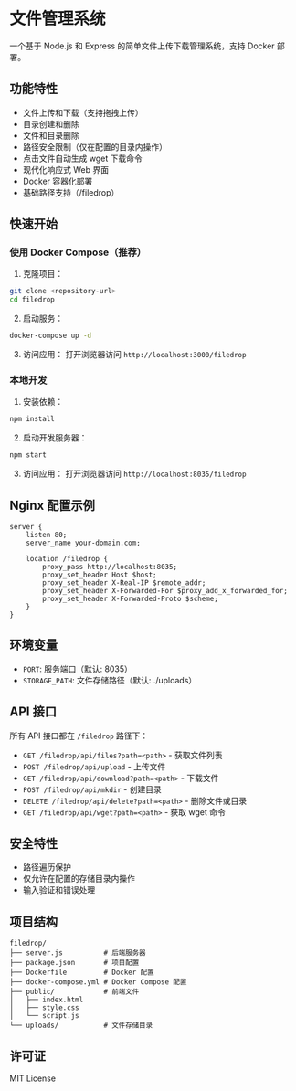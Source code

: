 # 文件管理系统

一个基于 Node.js 和 Express 的简单文件上传下载管理系统，支持 Docker 部署。

## 功能特性

- 文件上传和下载（支持拖拽上传）
- 目录创建和删除
- 文件和目录删除
- 路径安全限制（仅在配置的目录内操作）
- 点击文件自动生成 wget 下载命令
- 现代化响应式 Web 界面
- Docker 容器化部署
- 基础路径支持（/filedrop）

## 快速开始

### 使用 Docker Compose（推荐）

1. 克隆项目：
```bash
git clone <repository-url>
cd filedrop
```

2. 启动服务：
```bash
docker-compose up -d
```

3. 访问应用：
打开浏览器访问 `http://localhost:3000/filedrop`

### 本地开发

1. 安装依赖：
```bash
npm install
```

2. 启动开发服务器：
```bash
npm start
```

3. 访问应用：
打开浏览器访问 `http://localhost:8035/filedrop`

## Nginx 配置示例

```nginx
server {
    listen 80;
    server_name your-domain.com;
    
    location /filedrop {
        proxy_pass http://localhost:8035;
        proxy_set_header Host $host;
        proxy_set_header X-Real-IP $remote_addr;
        proxy_set_header X-Forwarded-For $proxy_add_x_forwarded_for;
        proxy_set_header X-Forwarded-Proto $scheme;
    }
}
```

## 环境变量

- `PORT`: 服务端口（默认: 8035）
- `STORAGE_PATH`: 文件存储路径（默认: ./uploads）

## API 接口

所有 API 接口都在 `/filedrop` 路径下：

- `GET /filedrop/api/files?path=<path>` - 获取文件列表
- `POST /filedrop/api/upload` - 上传文件
- `GET /filedrop/api/download?path=<path>` - 下载文件
- `POST /filedrop/api/mkdir` - 创建目录
- `DELETE /filedrop/api/delete?path=<path>` - 删除文件或目录
- `GET /filedrop/api/wget?path=<path>` - 获取 wget 命令

## 安全特性

- 路径遍历保护
- 仅允许在配置的存储目录内操作
- 输入验证和错误处理

## 项目结构

```
filedrop/
├── server.js          # 后端服务器
├── package.json       # 项目配置
├── Dockerfile         # Docker 配置
├── docker-compose.yml # Docker Compose 配置
├── public/            # 前端文件
│   ├── index.html
│   ├── style.css
│   └── script.js
└── uploads/           # 文件存储目录
```

## 许可证

MIT License